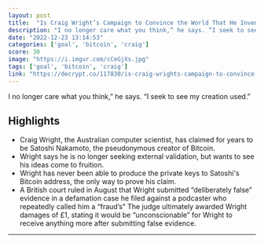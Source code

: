 ```yaml
---
layout: post
title:  "Is Craig Wright’s Campaign to Convince the World That He Invented Bitcoin Over?"
description: "I no longer care what you think,” he says. “I seek to see my creation used.”"
date: "2022-12-23 13:14:53"
categories: ['goal', 'bitcoin', 'craig']
score: 30
image: "https://i.imgur.com/cCeGjXs.jpg"
tags: ['goal', 'bitcoin', 'craig']
link: "https://decrypt.co/117830/is-craig-wrights-campaign-to-convince-the-world-that-he-invented-bitcoin-over"
---
```


I no longer care what you think,” he says. “I seek to see my creation used.”

## Highlights

- Craig Wright, the Australian computer scientist, has claimed for years to be Satoshi Nakamoto, the pseudonymous creator of Bitcoin.
- Wright says he is no longer seeking external validation, but wants to see his ideas come to fruition.
- Wright has never been able to produce the private keys to Satoshi's Bitcoin address, the only way to prove his claim.
- A British court ruled in August that Wright submitted “deliberately false” evidence in a defamation case he filed against a podcaster who repeatedly called him a “fraud’s” The judge ultimately awarded Wright damages of £1, stating it would be “unconscionable” for Wright to receive anything more after submitting false evidence.

---
